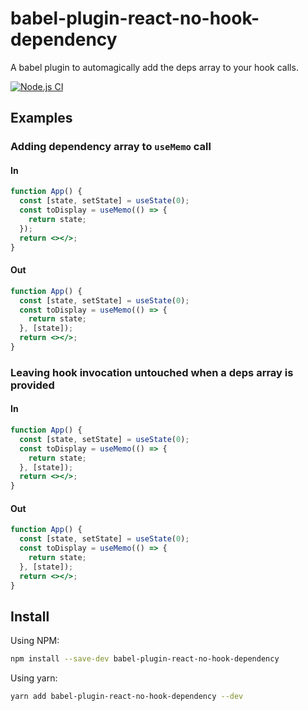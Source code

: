 # babel-plugin-react-no-hook-dependency

A babel plugin to automagically add the deps array to your hook calls.

[![Node.js CI](https://github.com/dorshinar/babel-plugin-react-no-hook-dependency/actions/workflows/node.js.yml/badge.svg)](https://github.com/dorshinar/babel-plugin-react-no-hook-dependency/actions/workflows/node.js.yml)

## Examples

### Adding dependency array to `useMemo` call

#### In

```jsx
function App() {
  const [state, setState] = useState(0);
  const toDisplay = useMemo(() => {
    return state;
  });
  return <></>;
}
```

#### Out

```jsx
function App() {
  const [state, setState] = useState(0);
  const toDisplay = useMemo(() => {
    return state;
  }, [state]);
  return <></>;
}
```

### Leaving hook invocation untouched when a deps array is provided

#### In

```jsx
function App() {
  const [state, setState] = useState(0);
  const toDisplay = useMemo(() => {
    return state;
  }, [state]);
  return <></>;
}
```

#### Out

```jsx
function App() {
  const [state, setState] = useState(0);
  const toDisplay = useMemo(() => {
    return state;
  }, [state]);
  return <></>;
}
```

## Install

Using NPM:

```sh
npm install --save-dev babel-plugin-react-no-hook-dependency
```

Using yarn:

```sh
yarn add babel-plugin-react-no-hook-dependency --dev
```
